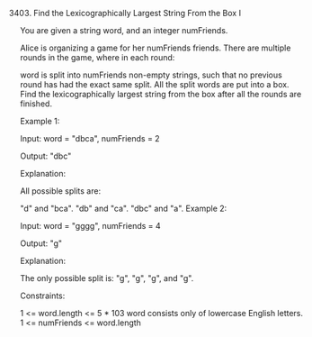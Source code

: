 3403. Find the Lexicographically Largest String From the Box I

You are given a string word, and an integer numFriends.

Alice is organizing a game for her numFriends friends. There are multiple rounds in the game, where in each round:

word is split into numFriends non-empty strings, such that no previous round has had the exact same split.
All the split words are put into a box.
Find the lexicographically largest string from the box after all the rounds are finished.

 

Example 1:

Input: word = "dbca", numFriends = 2

Output: "dbc"

Explanation: 

All possible splits are:

"d" and "bca".
"db" and "ca".
"dbc" and "a".
Example 2:

Input: word = "gggg", numFriends = 4

Output: "g"

Explanation: 

The only possible split is: "g", "g", "g", and "g".

 

Constraints:

1 <= word.length <= 5 * 103
word consists only of lowercase English letters.
1 <= numFriends <= word.length
